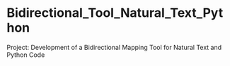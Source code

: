 # Bidirectional_Tool_Natural_Text_Python
Project: Development of a Bidirectional Mapping Tool for Natural Text and Python Code
